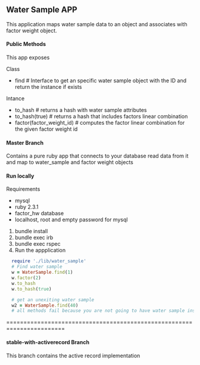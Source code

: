 ## Water Sample APP

This application maps water sample data to an object and associates with factor
weight object.

#### Public Methods

This app exposes

Class

  * find # Interface to get an specific water sample object with the ID and
  return the instance if exists

Intance
  * to_hash  #  returns a hash with water sample attributes
  * to_hash(true) # returns a hash that includes factors linear combination
  * factor(factor_weight_id) # computes the factor linear combination for the
    given factor weight id


#### Master Branch

Contains a pure ruby app that connects to your database read data from it and
map to water_sample and factor weight objects

#### Run locally
Requirements
   * mysql
   * ruby 2.3.1
   * factor_hw database
   * localhost, root and empty password for mysql

  1. bundle install
  2. bundle exec irb
  3. bundle exec rspec
  4. Run the appplication
  ```ruby
    require './lib/water_sample'
    # Find water sample 
    w = WaterSample.find(1)
    w.factor(2)
    w.to_hash
    w.to_hash(true)

    # get an unexiting water sample
    w2 = WaterSample.find(40)
    # all methods fail because you are not going to have water sample instance
  ```
  



=======================================================================
#### stable-with-activerecord Branch

This branch contains the active record implementation

